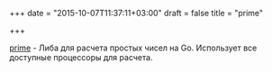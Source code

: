 +++
date = "2015-10-07T11:37:11+03:00"
draft = false
title = "prime"

+++

<p><a href="https://github.com/kavehmz/prime">prime</a>&nbsp;- Либа для расчета простых чисел на Go. Использует все доступные процессоры для расчета.</p>

